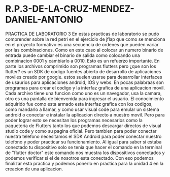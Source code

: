 # R.P.3-DE-LA-CRUZ-MENDEZ-DANIEL-ANTONIO
PRACTICA DE LABORATORIO 3
En estas practicas de laboratorio se pudo comprender sobre la red petri en el ejercicio de jflap que como se menciona en el proyecto formativo es una secuencia de ordenes que pueden variar por las combinaciones. Como en este caso al colocar un numero binario de entrada puede cambiar el binario de salida como colocando una combinacion 0001 y cambiarlo a 0010. Esto es un refuerzo importante.
En parte los archivos comprimido son programas flutters 
pero  ¿que son los flutter? es un SDK de codigo fuentes abierto de desarrollo de aplicaciones moviles creado por google. estos suelen usarse para desarrollar interfaces de usaurios para aplicaciones android, IOS y webs. En pocas palabraas son programas para crear el codigo y la interfaz grafica de una aplicacion movil. Cada archivo tiene una funcion como uno es un navegador, usa la camara, otro es una pantalla de bienvenida para ingresar el usuario.
El conocimiento adquirido fue como esta armado esta interfaz grafica con los codigos, como mandarlo a llamar, y como usar visual code para emular un sistema android o conectar e instalar la aplicacion directo a nuestro movil. Pero para poder lograr esto se necesitan los programas necesarios como la paqueteria de Flutters tanto los que podemos descargar directos de visual studio code y como su pagina oficial. Pero tambien para poder conectar nuestra telefono necesitamos el SDK Android para poder conectar nuestro telefono y poder practicar su funcionamiento.
Al igual para saber si estaba conectado tu dispositivo solo se tenia que hacer el comando en la terminal de "flutter doctor" este comando nos muestra los dispositivos conectados y podemos verificar si el de nosotros esta conectado.
Con eso podemos finalizar esta practica y podemos ponerlo en practica para la unidad 4 en la creacion de una aplicacion.
